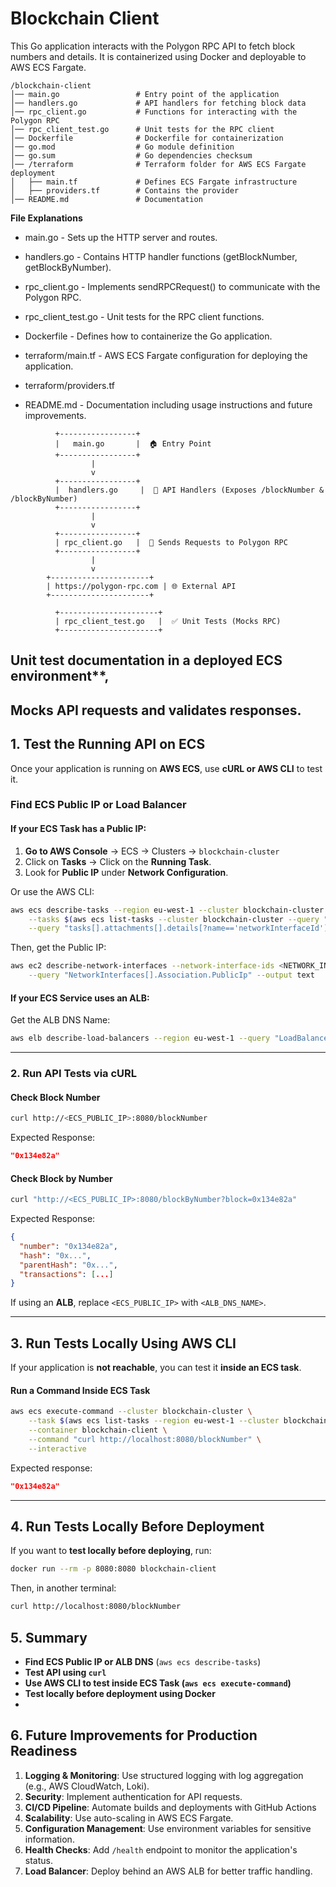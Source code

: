 # Blockchain Client

This Go application interacts with the Polygon RPC API to fetch block numbers and details. It is containerized using Docker and deployable to AWS ECS Fargate.

```
/blockchain-client
│── main.go                 # Entry point of the application
│── handlers.go             # API handlers for fetching block data
│── rpc_client.go           # Functions for interacting with the Polygon RPC
│── rpc_client_test.go      # Unit tests for the RPC client
│── Dockerfile              # Dockerfile for containerization
│── go.mod                  # Go module definition
│── go.sum                  # Go dependencies checksum
│── /terraform              # Terraform folder for AWS ECS Fargate deployment
│   ├── main.tf             # Defines ECS Fargate infrastructure
│   ├── providers.tf        # Contains the provider
│── README.md               # Documentation
```


**File Explanations**

* main.go - Sets up the HTTP server and routes.

* handlers.go - Contains HTTP handler functions (getBlockNumber, getBlockByNumber).

* rpc_client.go - Implements sendRPCRequest() to communicate with the Polygon RPC.

* rpc_client_test.go - Unit tests for the RPC client functions.

* Dockerfile - Defines how to containerize the Go application.

* terraform/main.tf - AWS ECS Fargate configuration for deploying the application.

* terraform/providers.tf

* README.md - Documentation including usage instructions and future improvements.

```
          +-----------------+
          |   main.go       |  🏠 Entry Point
          +-----------------+
                  |
                  v
          +-----------------+
          |  handlers.go     |  📡 API Handlers (Exposes /blockNumber & /blockByNumber)
          +-----------------+
                  |
                  v
          +-----------------+
          | rpc_client.go   |  🔗 Sends Requests to Polygon RPC
          +-----------------+
                  |
                  v
        +----------------------+
        | https://polygon-rpc.com | 🌐 External API
        +----------------------+

          +----------------------+
          | rpc_client_test.go   |  ✅ Unit Tests (Mocks RPC)
          +----------------------+
```

## Unit test documentation in a deployed ECS environment**,
## Mocks API requests and validates responses.

## 1. Test the Running API on ECS
Once your application is running on **AWS ECS**, use **cURL or AWS CLI** to test it.

### **Find ECS Public IP or Load Balancer**
#### **If your ECS Task has a Public IP:**
1. **Go to AWS Console** → ECS → Clusters → `blockchain-cluster`
2. Click on **Tasks** → Click on the **Running Task**.
3. Look for **Public IP** under **Network Configuration**.

Or use the AWS CLI:
```sh
aws ecs describe-tasks --region eu-west-1 --cluster blockchain-cluster \
    --tasks $(aws ecs list-tasks --cluster blockchain-cluster --query "taskArns[]" --output text) \
    --query "tasks[].attachments[].details[?name=='networkInterfaceId'].value[]" --output text"
```

Then, get the Public IP:
```sh
aws ec2 describe-network-interfaces --network-interface-ids <NETWORK_INTERFACE_ID> \
    --query "NetworkInterfaces[].Association.PublicIp" --output text
```

#### **If your ECS Service uses an ALB:**
Get the ALB DNS Name:
```sh
aws elb describe-load-balancers --region eu-west-1 --query "LoadBalancerDescriptions[].DNSName"
```

---

### 2. Run API Tests via cURL
#### **Check Block Number**
```sh
curl http://<ECS_PUBLIC_IP>:8080/blockNumber
```
Expected Response:
```json
"0x134e82a"
```

#### **Check Block by Number**
```sh
curl "http://<ECS_PUBLIC_IP>:8080/blockByNumber?block=0x134e82a"
```
Expected Response:
```json
{
  "number": "0x134e82a",
  "hash": "0x...",
  "parentHash": "0x...",
  "transactions": [...]
}
```

If using an **ALB**, replace `<ECS_PUBLIC_IP>` with `<ALB_DNS_NAME>`.

---

## 3. Run Tests Locally Using AWS CLI
If your application is **not reachable**, you can test it **inside an ECS task**.

#### **Run a Command Inside ECS Task**
```sh
aws ecs execute-command --cluster blockchain-cluster \
    --task $(aws ecs list-tasks --region eu-west-1 --cluster blockchain-cluster --query "taskArns[]" --output text) \
    --container blockchain-client \
    --command "curl http://localhost:8080/blockNumber" \
    --interactive
```

Expected response:
```json
"0x134e82a"
```

---

## 4. Run Tests Locally Before Deployment
If you want to **test locally before deploying**, run:

```sh
docker run --rm -p 8080:8080 blockchain-client
```

Then, in another terminal:
```sh
curl http://localhost:8080/blockNumber
```

## 5. Summary
-  **Find ECS Public IP or ALB DNS** (`aws ecs describe-tasks`)
-  **Test API using `curl`**
-  **Use AWS CLI to test inside ECS Task (`aws ecs execute-command`)**
-  **Test locally before deployment using Docker**
- 

## 6. Future Improvements for Production Readiness

1. **Logging & Monitoring**: Use structured logging with log aggregation (e.g., AWS CloudWatch, Loki).
2. **Security**: Implement authentication for API requests.
3. **CI/CD Pipeline**: Automate builds and deployments with GitHub Actions
4. **Scalability**: Use auto-scaling in AWS ECS Fargate.
5. **Configuration Management**: Use environment variables for sensitive information.
6. **Health Checks**: Add `/health` endpoint to monitor the application's status.
7. **Load Balancer**: Deploy behind an AWS ALB for better traffic handling.
